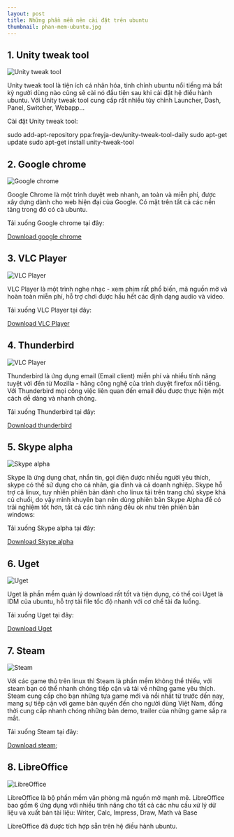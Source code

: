 ```yaml
---
layout: post
title: Những phần mềm nên cài đặt trên ubuntu
thumbnail: phan-mem-ubuntu.jpg
---
```


## 1. Unity tweak tool

![Unity tweak tool](images/ubuntu-unity-tweak-tool.png)

Unity tweak tool là tiện ích cá nhân hóa, tinh chỉnh ubuntu nổi tiếng mà bất kỳ người dùng nào cũng sẽ cài nó đầu tiên sau khi cài đặt hệ điều hành ubuntu. Với Unity tweak tool cung cấp rất nhiều tùy chỉnh Launcher, Dash, Panel, Switcher, Webapp...

Cài đặt Unity tweak tool:

sudo add-apt-repository ppa:freyja-dev/unity-tweak-tool-daily
sudo apt-get update
sudo apt-get install unity-tweak-tool

## 2. Google chrome

![Google chrome](images/google-chrome-ubuntu.png)

Google Chrome là một trình duyệt web nhanh, an toàn và miễn phí, được xây dựng dành cho web hiện đại của Google. Có mặt trên tất cả các nền tảng trong đó có cả ubuntu.

Tải xuống Google chrome tại đây:

[Download google chrome](https://www.google.com/intl/vi/chrome/browser/desktop/)

## 3. VLC Player

![VLC Player](images/vlc-ubuntu.png)

VLC Player là một trình nghe nhạc - xem phim rất phổ biến, mã nguồn mở và hoàn toàn miễn phí, hỗ trợ chơi được hầu hết các định dạng audio và video.

Tải xuống VLC Player tại đây:

[Download VLC Player](http://www.videolan.org/vlc/download-ubuntu.html)

## 4. Thunderbird

![VLC Player](images/thunderbird-ubuntu.png)

Thunderbird là ứng dụng email (Email client) miễn phí và nhiều tính năng tuyệt vời đến từ Mozilla - hãng công nghệ của trình duyệt firefox nổi tiếng. Với Thunderbird mọi công việc liên quan đến email đều được thực hiện một cách dễ dàng và nhanh chóng.

Tải xuống Thunderbird tại đây:

[Download thunderbird](https://www.google.com/intl/vi/chrome/browser/desktop/)

## 5. Skype alpha

![Skype alpha](images/skype-alpha-ubuntu.png)

Skype là ứng dụng chat, nhắn tin, gọi điện được nhiều người yêu thích, skype có thể sử dụng cho cá nhân, gia đình và cả doanh nghiệp. Skype hỗ trợ cả linux, tuy nhiên phiên bản dành cho linux tải trên trang chủ skype khá củ chuối, do vậy mình khuyên bạn nên dùng phiên bản Skype Alpha để có trải nghiệm tốt hơn, tất cả các tính năng đều ok như trên phiên bản windows:

Tải xuống Skype alpha tại đây:

[Download Skype alpha](https://community.skype.com/t5/Linux/Skype-for-Linux-Alpha-and-calling-on-Chrome-amp-Chromebooks/td-p/4434299)

## 6. Uget

![Uget](images/uget-ubuntu.png)

Uget là phần mềm quản lý download rất tốt và tiện dụng, có thể coi Uget là IDM của ubuntu, hỗ trợ tải file tốc độ nhanh với cơ chế tải đa luồng.

Tải xuống Uget tại đây:

[Download Uget](http://ugetdm.com/)

## 7. Steam

![Steam](images/steam-ubuntu.png)

Với các game thủ trên linux thì Steam là phần mềm không thể thiếu, với steam bạn có thể nhanh chóng tiếp cận và tải về những game yêu thích. Steam cung cấp cho bạn những tựa game mới và nổi nhất từ trước đến nay, mang sự tiếp cận với game bản quyền đến cho người dùng Việt Nam, đồng thời cung cấp nhanh chóng những bản demo, trailer của những game sắp ra mắt.

Tải xuống Steam tại đây:

[Download steam](http://store.steampowered.com/about/);

## 8. LibreOffice

![LibreOffice](images/libreoffice.jpg)

LibreOffice là bộ phần mềm văn phòng mã nguồn mở mạnh mẽ. LibreOffice bao gồm 6 ứng dụng với nhiều tính năng cho tất cả các nhu cầu xử lý dữ liệu và xuất bản tài liệu: Writer, Calc, Impress, Draw, Math và Base

LibreOffice đã được tích hợp sẵn trên hệ điều hành ubuntu.



